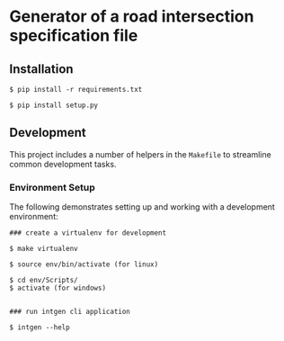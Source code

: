 # Generator of a road intersection specification file

## Installation

```
$ pip install -r requirements.txt

$ pip install setup.py
```

## Development

This project includes a number of helpers in the `Makefile` to streamline common development tasks.

### Environment Setup

The following demonstrates setting up and working with a development environment:

```
### create a virtualenv for development

$ make virtualenv

$ source env/bin/activate (for linux)

$ cd env/Scripts/
$ activate (for windows)


### run intgen cli application

$ intgen --help
